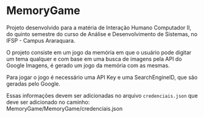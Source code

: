 # MemoryGame
Projeto desenvolvido para a matéria de Interação Humano Computador II, do quinto semestre do curso de Análise e Desenvolvimento de Sistemas, no IFSP - Campus Araraquara.

O projeto consiste em um jogo da memória em que o usuário pode digitar um tema qualquer e com base em uma busca de imagens pela API do Google Imagens, é gerado um jogo da memória com as mesmas.

Para jogar o jogo é necessário uma API Key e uma SearchEngineID, que são geradas pelo Google.

Essas informações devem ser adicionadas no arquivo `credenciais.json` que deve ser adicionado no caminho: MemoryGame/MemoryGame/credenciais.json
